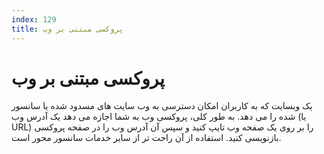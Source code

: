 ```yaml
---
index: 129
title: پروکسی مبتنی بر وب
---
```

# پروکسی مبتنی بر وب

یک وبسایت که به کاربران امکان دسترسی به وب سایت های مسدود شده یا سانسور شده را می دهد. به طور کلی، پروکسی وب به شما اجازه می دهد یک آدرس وب (یا URL) را بر روی یک صفحه وب تایپ کنید و سپس آن آدرس وب را در صفحه پروکسی بازنویسی کنید. استفاده از آن راحت تر از سایر خدمات سانسور محور است.